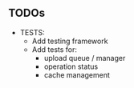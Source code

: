 ## TODOs
- TESTS:
  - Add testing framework
  - Add tests for:
    - upload queue / manager
    - operation status
    - cache management

